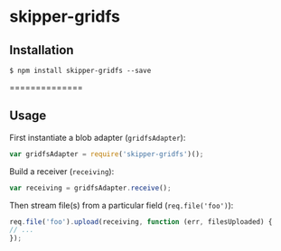 skipper-gridfs
==============

## Installation

```
$ npm install skipper-gridfs --save
```

==============

## Usage

First instantiate a blob adapter (`gridfsAdapter`):

```js
var gridfsAdapter = require('skipper-gridfs')();
```

Build a receiver (`receiving`):

```js
var receiving = gridfsAdapter.receive();
```

Then stream file(s) from a particular field (`req.file('foo')`):

```js
req.file('foo').upload(receiving, function (err, filesUploaded) {
// ...
});
```
